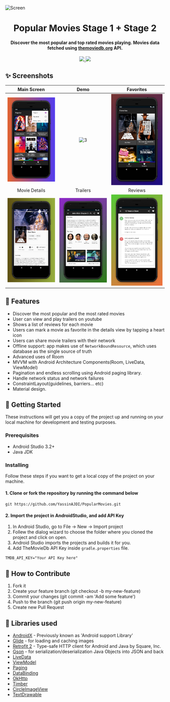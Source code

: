 ![Screen](https://raw.githubusercontent.com/YassinAJDI/PopularMovies/master/screenshots/mockup.png)
<h1 align="center">Popular Movies Stage 1 + Stage 2</h1>
<h4 align="center">
	Discover the most popular and top rated movies playing. Movies data fetched using <a href="https://www.themoviedb.org/">themoviedb.org</a> API.
</h4>
<p align="center">
	<a href="./LICENSE">
		<img src="https://img.shields.io/github/license/mashape/apistatus.svg" />
	</a>
	<a class="badge-align" href="https://www.codacy.com/app/YassinAJDI/PopularMovies?utm_source=github.com&amp;utm_medium=referral&amp;utm_content=YassinAJDI/PopularMovies&amp;utm_campaign=Badge_Grade">
		<img src="https://api.codacy.com/project/badge/Grade/7ead85c7910f423d9ecea73041b8dbcf"/>
	</a>
</p>

## ✨ Screenshots
| Main Screen | Demo |  Favorites |
|:-:|:-:|:-:|
| ![Fist](screenshots/Screenshot_1.jpg?raw=true) | ![3](screenshots/demo_gif.gif?raw=true) | ![3](screenshots/Screenshot_2.jpg?raw=true) |
| Movie Details | Trailers |  Reviews |
| ![4](screenshots/Screenshot_3.jpg?raw=true) | ![5](screenshots/Screenshot_5.jpg?raw=true) | ![6](screenshots/Screenshot_4.jpg?raw=true) |

## 🌟 Features
*   Discover the most popular and the most rated movies
*   User can view and play trailers on youtube 
*   Shows a list of reviews for each movie
*   Users can mark a movie as favorite in the details view by tapping a heart icon 
*   Users can share movie trailers with their network
*   Offline support: app makes use of `NetworkBoundResource`, which uses database as the single source of truth
*   Advanced uses of Room
*   MVVM with Android Architecture Components(Room, LiveData, ViewModel)
*   Pagination and endless scrolling using Android paging library.
*   Handle network status and network failures
*   ConstraintLayout(guidelines, barriers... etc)
*   Material design.

## 🚀 Getting Started
These instructions will get you a copy of the project up and running on your local machine for development and testing purposes.

### Prerequisites
*   Android Studio 3.2+
*   Java JDK

### Installing
Follow these steps if you want to get a local copy of the project on your machine.

#### 1. Clone or fork the repository by running the command below	
```
git https://github.com/YassinAJDI/PopularMovies.git
```

#### 2. Import the project in AndroidStudio, and add API Key
1.  In Android Studio, go to File -> New -> Import project
2.  Follew the dialog wizard to choose the folder where you cloned the project and click on open.
3.  Android Studio imports the projects and builds it for you.
4.  Add TheMovieDb API Key inside `gradle.properties` file.

```
TMDB_API_KEY="Your API Key here"
```

## 🤝 How to Contribute
1.  Fork it
2.  Create your feature branch (git checkout -b my-new-feature)
3.  Commit your changes (git commit -am 'Add some feature')
4.  Push to the branch (git push origin my-new-feature)
5.  Create new Pull Request

## 📃 Libraries used
*   [AndroidX](https://developer.android.com/jetpack/androidx/) - Previously known as 'Android support Library'
*   [Glide](https://github.com/bumptech/glide) - for loading and caching images 
*   [Retrofit 2](https://github.com/square/retrofit) - Type-safe HTTP client for Android and Java by Square, Inc. 
*   [Gson](https://github.com/google/gson) - for serialization/deserialization Java Objects into JSON and back
*   [LiveData](https://developer.android.com/topic/libraries/architecture/livedata)
*   [ViewModel](https://developer.android.com/topic/libraries/architecture/viewmodel)
*   [Paging](https://developer.android.com/topic/libraries/architecture/paging/)
*   [DataBinding](https://developer.android.com/topic/libraries/data-binding/)
*   [OkHttp](https://github.com/square/okhttp)
*   [Timber](https://github.com/JakeWharton/timber)
*   [CircleImageView](https://github.com/hdodenhof/CircleImageView)
*   [TextDrawable](https://github.com/amulyakhare/TextDrawable)



```
